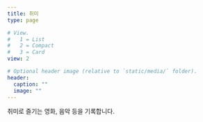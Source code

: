 ```yaml
---
title: 취미
type: page

# View.
#   1 = List
#   2 = Compact
#   3 = Card
view: 2

# Optional header image (relative to `static/media/` folder).
header:
  caption: ""
  image: ""
---
```


취미로 즐기는 영화, 음악 등을 기록합니다.

